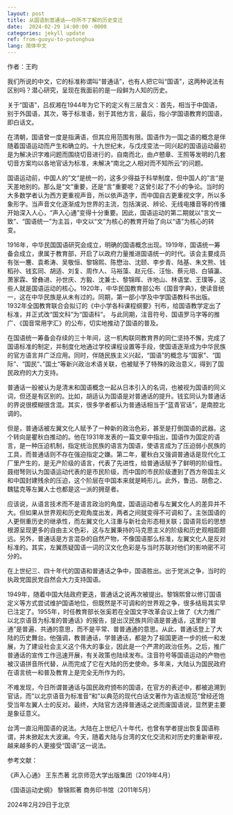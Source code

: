 ```yaml
---
layout: post
title: 从国语到普通话——你所不了解的历史变迁
date:  2024-02-29 14:00:00 -0000
categories: jekyll update
ref: from-guoyu-to-putonghua
lang: 简体中文
---
```

作者：王昀


我们所说的中文，它的标准称谓叫“普通话”，也有人把它叫“国语”，这两种说法有区别吗？潜心研究，呈现在我面前的是一段鲜为人知的历史。

关于“国语”，吕叔湘在1944年为它下的定义有三层含义：首先，相当于中国语，别于外国语，其次，等于标准语，别于其他方言，最后，指小学国语教育的国语，即白话文。

在清朝，国语曾一度是指满语，但其应用范围有限。国语作为一国之语的概念是伴随着国语运动而产生和确立的。十九世纪末，与戊戌变法一同兴起的国语运动最初是为解决识字难问题而围绕切音进行的，自南而北，由卢戆章、王照等发明的几套切音方案均以各地官话为标准，未解决“南北之人相对而不知所云”的问题。

国语运动前，中国人的”文“是统一的，这多少得益于科举制度，但中国人的”言“是天差地别的。那么是“文”重要，还是“言”重要呢？这曾引起了不小的争论。当时的大多数学者认为西方更重视声音，所以依声造字，而中国自古更重视文字，所以多象形字。当声音文化逐渐成为世界的主流，包括演说、辨论、无线电播音等的传播开始深入人心，“声入心通”变得十分重要。因此，国语运动的第二期就以“言文一致”、“国语统一”为主旨，中文以“文”为核心的教育开始了向以“语”为核心的转变。

1916年，中华民国国语研究会成立，明确的国语概念出现。1919年，国语统一筹备会成立，隶属于教育部，开启了以政府力量推进国语统一的时代。该会主要成员有张一麐、袁希涛、吴敬恒、黎锦熙、陈懋治、沈颐、李步青、陆基、朱文熊、钱稻孙、钱玄同、胡适、刘复、周作人、马裕藻、赵元任、汪怡、蔡元培、白镇瀛、萧家霖、曾彝进、孙世庆、方毅、沈兼士、黎锦晖、许地山、林语堂、王璞等，这些人就是国语运动的核心。1920年，中华民国教育部公布《国音字典》，使读音统一，这在中华民族是从未有过的。同期，第一部小学及中学国语教科书出版。1932年全国教育联合会拟订的《中小学各科课程纲要》刊布，给国语教学定出了标准，并正式改“国文科”为“国语科”。 与此同期，注音符号、国语罗马字等的推广、《国音常用字汇》的公布，切实地推动了国语的普及。

在国语统一筹备会存续的三十年间，这一机构联同教育界的同仁坚持不懈，完成了国语标准的制定，并制度化地通过学校课程设置等手段，使国语逐渐成为中华民族的官方语言并广泛应用。同时，伴随民族主义兴起，“国语”的概念与“国家”、“国际”、“国民“、”国土“等新兴政治术语关联，也被赋予了特殊的政治意义，得到了国民政府的大力支持。

普通话一般被认为是清末和国语概念一起从日本引入的名词，也被视为国语的同义词，但还是有区别的。比如，胡适认为国语是对普通话的提升。钱玄同认为普通话的界说很模糊很含混。其实，很多学者都认为普通话相当于“蓝青官话”，是南腔北调的。

但是，普通话被左翼文化人赋予了一种新的政治色彩，甚至是打倒国语的武器。这个转向是瞿秋白推动的。他在1931年发表的一篇文章中指出，国语作为国定的语言，是一种压迫机制，指定统治民族的语言为国语，使语言成为了压迫弱小民族的工具，而普通话则不存在强迫指定之嫌。第二年，瞿秋白又强调普通话是现代化工厂里产生的，是无产阶级的语言，代表了先进性，给普通话赋予了鲜明的阶级性。聂绀弩则认为国语运动代表的是市民阶级，而中国的市民阶级遭到了西方帝国主义和中国封建残余的压迫，这个阶层在中国本来就是畸形儿。此外，鲁迅、胡愈之、魏猛克等左翼人士也都是这一派的拥趸者。

应该说，从语言技术而不是语言政治的角度，国语运动者与左翼文化人的差异并不大。但如果从世界观和历史观角度出发，两者之间就变得不可调和了。主张国语的人更侧重历史的继承性，而左翼文化人注重与新社会形态相关联；国语背后的思想根源呈现更多的自由主义色彩，这与左翼秉持的马克思主义的阶级和历史观相距颇远。另外，普通话是方言混杂的自然产物，不像国语那么标准，左翼文化人是反对标准的。其实，左翼质疑国语一词的汉文化色彩是与当时苏联对他们的影响密不可分的。

在上世纪三、四十年代的国语和普通话之争中，国语胜出。出于党派之争，当时的执政党国民党自然会大力支持国语。

1949年，随着中国大陆政府更迭，普通话之说再次被提出。黎锦熙曾以修订国语定义等方式尝试维护国语地位，但既然是不可调和的世界观之争，很多结局其实早已注定了。1955年，时任教育部长张奚若在全国文字改革会议上做了《大力推广以北京语音为标准的普通话》的报告，提出汉民族共同语是普通话，这里的“普通”是普遍、共通的意思，而不是平常、普普通通的意思。从此，普通话登上了大陆的历史舞台。他强调，教普通话，学普通话，都是为了祖国更进一步的统一和发展，为了建设社会主义这个伟大的事业，因此是一个严肃的政治任务。之后，推广普通话的宣传工作迅速开展，有关政策也陆续发布。注音符号等国语运动的产物也被汉语拼音所代替，从而完成了它在大陆的历史使命。多年来，大陆认为国民政府在语言统一和普及教育上是完全无所作为的。
 
不难发现，今日所谓普通话与国民政府颁布的国语，在官方的表述中，都被追溯到官话，而”以北京语音为标准音“和”以典范的现代白话文著作为语法规范“曾经还饱受当年左翼人士的反对。最终，大陆官方选择普通话之说而废国语说，显然更主要是象征意义。

台湾一直沿用国语的说法。大陆在上世纪八十年代，也曾有学者提出恢复国语称谓，并未掀起太大波澜。今天，随着大陆与台湾的文化交流和对历史的重新审视，越来越多的人更接受“国语”这一说法。


参考文献：

《声入心通》 王东杰著 北京师范大学出版集团（2019年4月）

《国语运动史纲》 黎锦熙著 商务印书馆（2011年5月）

2024年2月29日于北京







